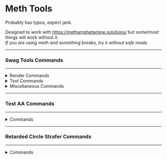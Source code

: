# Meth Tools

Probably has typos, expect jank.

Designed to work with https://methamphetamine.solutions/ but some/most things will work without it.\
*If you are using meth and something breaks, try it without safe mode.*

---

<h3>Swag Tools Commands</h3>

---

<details>
 <summary>Render Commands</summary>
 
 | Command | Description | Argument(s) | Default |
 | --- | --- | --- | --- |
 | st_render_damageboxes_life_set | Sets life for damageboxes (in seconds) | `integer` | `3` |
 | st_render_fov_set | Sets FOV | `integer` | FOV at load time |
 | st_render_nightmode_intensity_set | Set how dark nightmode is | `float` | `0.8` |
 | st_render_tracers_life_set | Sets bullet tracer lifespan (in seconds) | `integer` | `3` |
 | st_render_tracers_max_set | Sets maximum amount of bullet tracers allowed | `integer` | `1000` |
 | st_render_catpng_color_set | Sets color for catpng fov | `string` | `255 255 255 100` |
 | st_render_damageboxes_color_override_set | Sets color for damageboxes on death | `string` | `255 0 0 255` |
 | st_render_damageboxes_color_set | Sets color for damageboxes | `string` | `255 255 255 255` |
 | st_render_snaplines_color_set | Sets color for snapline | `string` | `255 255 255 255` |
 | st_render_antiblind | Toggles anti ULX blind | `boolean` | `false` |
 | st_render_catpng | Toggles catpng fov rendering | `boolean` | `false` |
 | st_render_damageboxes | Toggles rendering of damageboxes | `boolean` | `false` |
 | st_render_devtexture | Toggles devtextures | `boolean` | `false` |
 | st_render_devtexture_orange | Toggles devtextures being orange | `boolean` | `false` |
 | st_render_fixthirdperson | Toggles thirdperson fix | `boolean` | `false` |
 | st_render_fog | Toggles fog rendering | `boolean` | `true` |
 | st_render_fov_force | Toggles FOV force | `boolean` | `false` |
 | st_render_fullbright | Toggles fullbright | `boolean` | `false` |
 | st_render_nightmode | Toggles nightmode | `boolean` | `false` |
 | st_render_rgb | Toggles rgb for the LocalPlayer | `boolean` | `false` |
 | st_render_snaplines | Toggles snaplines | `boolean` | `false` |
 | st_render_tracers | Toggles bullet tracers | `boolean` | `false` |
 | st_render_tracers_beam | Toggles bullet tracers being a beam instead of a line | `boolean` | `false` |
 | st_render_tracers_local | Toggles bullet tracers for LocalPlayer | `boolean` | `false` |
 | st_render_tracers_other | Toggles bullet tracers for other players | `boolean` | `false` |
 | st_render_visualize_silent | Toggles visualization of meth silent aimbot | `boolean` | `false` |
</details>
<details>
 <summary>Tool Commands</summary>
 
 Command | Description | Argument(s) | Default |
 | --- | --- | --- | --- |
 | st_tools_delay_autofire_amount_set | Sets the delay until autofire enables (in seconds) | `float` | `0.05`
 | st_tools_spectatorlist_x_set | Sets X position for the Spectator list | `integer` | Offset 10 from TDetector list |
 | st_tools_spectatorlist_y_set | Sets Y position for the Spectator list | `integer` | `10` |
 | st_tools_tdetector_list_x_set | Sets X position for the TDetector list | `integer` | `10` |
 | st_tools_tdetector_list_y_set | Sets Y position for the TDetector list | `integer` | `10` |
 | st_tools_gesture_set | Sets gesture for the gestureloop | `string` | `dance` |
 | st_tools_psay_spam_set | Sets message for ULX psay spammer | `string` | `message` |
 | st_tools_allow_guiopenurl | Toggles gui.OpenURL capabilities | `boolean` | `true` |
 | st_tools_antigag | Toggles anti ULX gag | `boolean` | `false` |
 | st_tools_delay_autofire | Toggles autofire delay | `boolean` | `false` |
 | st_tools_detour_commands | Toggles RunConsoleCommand and ConCommand detours | `boolean` | `true` |
 | st_tools_followbot | Toggles block bot/follow bot | `boolean` | `false` |
 | st_tools_gesture_loop | Toggles gestureloop | `boolean` | `false` |
 | st_tools_psay_spam | Toggles ULX psay spammer | `boolean` | `false` |
 | st_tools_spectatorlist | Toggles spectator list | `boolean` | `false` |
 | st_tools_spectatorlist_showall | Toggles spectator list displaying all spectators (Red = on you) | `boolean` | `false` |
 | st_tools_tdetector | Toggles TTT traitor detector | `boolean` | `false` |
 | st_tools_tdetector_drawicons | Toggles rendering of the TDetector's icons above heads | `boolean` | `true` |
 | st_tools_tdetector_drawlist | Toggles rendering of the TDetector's list | `boolean` | `true` |
</details>
<details>
 <summary>Miscellaneous Commands</summary>
 
 Command | Description | Argument(s) | Default |
 | --- | --- | --- | --- |
 | st_menu | Toggles the menu | `N/A` | `N/A` |
 | st_alerts | Toggles detour alerts | `boolean` | `true` |
 | st_alerts_sound | Toggles detour alert sound | `boolean` | `true` |
</details>


---

<h3>Test AA Commands</h3>

---

<details>
 <summary>Commands</summary>
 
 Command | Description | Argument(s) | Default |
 | --- | --- | --- | --- |
 | testaa_snapback | Toggles antiaim Snapback | `boolean` | `true` |
 | testaa_lagjitter | Toggles antiaim fakelag jitter | `boolean` | `true` |
 | testaa_jitter | Toggles antiaim jitter | `boolean` | `true` |
 | testaa_autodir | Toggles antiaim auto direction | `boolean` | `false` |
 | testaa_invert | Inverts the antiaim (flips 180 degrees) | | |
</details>

---

<h3>Retarded Circle Strafer Commands</h3>

---

<details>
 <summary>Commands</summary>
 
 Command | Description | Argument(s) | Default |
 | --- | --- | --- | --- |
 | r_cs_size | Changes strafe circle size | `integer` | `5` |
 | r_cs_toggle | Toggles circle strafer | `boolean` | `true` |
 | r_cs_ahop | Toggles auto bhop | `boolean` | `false` |
 | r_cs_astrafe | Toggles auto strafer | `boolean` | `false` |
</details>
